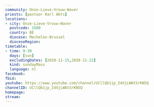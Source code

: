 ```yaml
---
community: Onze-Lieve-Vrouw-Waver
priests: [pastoor Karl Abts]
locations:
- city: Onze-Lieve-Vrouw-Waver
  postcode: 1500
  country: BE
  diocese: Mechelen-Brussel
  dioceseRegion:
timetable:
- time: 9:30
  days: [sun]
  excludingDates: [2020-11-15,2020-11-22]
  kind: sundayMass
  language: nl
facebook: 
fbid: 
youtube: https://www.youtube.com/channel/UCllQb1jp_I4XjLWAtSrKN5Q
channelID: UCllQb1jp_I4XjLWAtSrKN5Q
homepage: 
stream:
---
```

